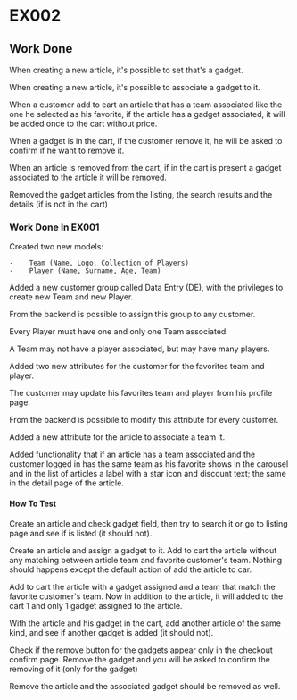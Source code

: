 # EX002

## Work Done

When creating a new article, it's possible to set that's a gadget.

When creating a new article, it's possible to associate a gadget to it.

When a customer add to cart an article that has a team associated like the one he selected as his favorite, if the article has a gadget associated, it will be added once to the cart without price.

When a gadget is in the cart, if the customer remove it, he will be asked to confirm if he want to remove it.

When an article is removed from the cart, if in the cart is present a gadget associated to the article it will be removed.

Removed the gadget articles from the listing, the search results and the details (if is not in the cart)



### Work Done In EX001

Created two new models:

    -    Team (Name, Logo, Collection of Players)
    -    Player (Name, Surname, Age, Team)
    
Added a new customer group called Data Entry (DE), with the privileges to create new Team and new Player.

From the backend is possible to assign this group to any customer.

Every Player must have one and only one Team associated.

A Team may not have a player associated, but may have many players.

Added two new attributes for the customer for the favorites team and player.

The customer may update his favorites team and player from his profile page.

From the backend is possibile to modify this attribute for every customer.

Added a new attribute for the article to associate a team it.

Added functionality that if an article has a team associated and the customer logged in has the same team as his favorite
shows in the carousel and in the list of articles a label with a star icon and discount text; the same in the detail page 
of the article.


#### How To Test

Create an article and check gadget field, then try to search it or go to listing page and see if is listed (it should not).

Create an article and assign a gadget to it. Add to cart the article without any matching between article team and favorite customer's team.
Nothing should happens except the default action of add the article to car.

Add to cart the article with a gadget assigned and a team that match the favorite customer's team. 
Now in addition to the article, it will added to the cart 1 and only 1 gadget assigned to the article.

With the article and his gadget in the cart, add another article of the same kind, and see if another gadget is added (it should not).

Check if the remove button for the gadgets appear only in the checkout confirm page.
Remove the gadget and you will be asked to confirm the removing of it (only for the gadget)

Remove the article and the associated gadget should be removed as well. 